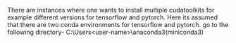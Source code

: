 There are instances where one wants to install multiple cudatoolkits for example different versions for tensorflow and pytorch.
Here its assumed that there are two conda environments for tensorflow and pytorch.
go to the following directory-
C:\Users\<user-name>\anaconda3(miniconda3)

